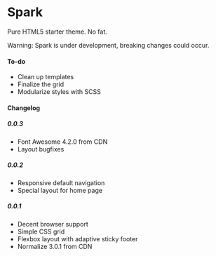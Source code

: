 Spark
=====

Pure HTML5 starter theme. No fat.

Warning: Spark is under development, breaking changes could occur.

#### To-do
- Clean up templates
- Finalize the grid
- Modularize styles with SCSS

#### Changelog

##### 0.0.3
- Font Awesome 4.2.0 from CDN
- Layout bugfixes

##### 0.0.2
- Responsive default navigation
- Special layout for home page

##### 0.0.1
- Decent browser support
- Simple CSS grid
- Flexbox layout with adaptive sticky footer
- Normalize 3.0.1 from CDN




